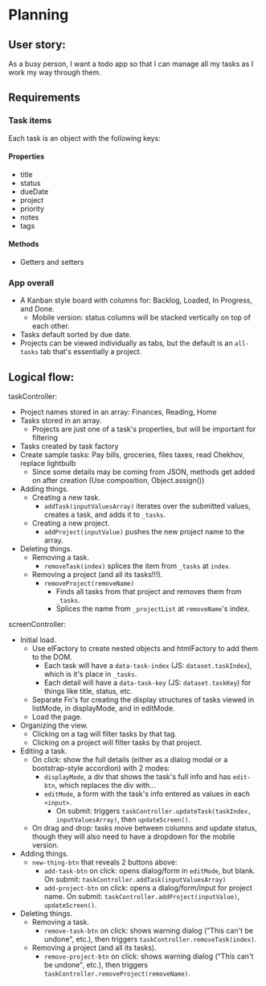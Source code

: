 # Planning

## User story:

As a busy person, I want a todo app so that I can manage all my tasks as I work my way through them.

## Requirements

### Task items

Each task is an object with the following keys:

#### Properties

-   title
-   status
-   dueDate
-   project
-   priority
-   notes
-   tags

#### Methods

-   Getters and setters

### App overall

-   A Kanban style board with columns for: Backlog, Loaded, In Progress, and Done.
    -   Mobile version: status columns will be stacked vertically on top of each other.
-   Tasks default sorted by due date.
-   Projects can be viewed individually as tabs, but the default is an `all-tasks` tab that's essentially a project.

## Logical flow:

taskController:

-   Project names stored in an array: Finances, Reading, Home
-   Tasks stored in an array.
    -   Projects are just one of a task's properties, but will be important for filtering
-   Tasks created by task factory
-   Create sample tasks: Pay bills, groceries, files taxes, read Chekhov, replace lightbulb
    -   Since some details may be coming from JSON, methods get added on after creation (Use composition, Object.assign())
-   Adding things.
    -   Creating a new task.
        -   `addTask(inputValuesArray)` iterates over the submitted values, creates a task, and adds it to `_tasks`.
    -   Creating a new project.
        -   `addProject(inputValue)` pushes the new project name to the array.
-   Deleting things.
    -   Removing a task.
        -   `removeTask(index)` splices the item from `_tasks` at `index`.
    -   Removing a project (and all its tasks!!!).
        -   `removeProject(removeName)`
            -   Finds all tasks from that project and removes them from `_tasks`.
            -   Splices the name from `_projectList` at `removeName`'s index.

screenController:

-   Initial load.
    -   Use elFactory to create nested objects and htmlFactory to add them to the DOM.
        -   Each task will have a `data-task-index` (JS: `dataset.taskIndex`), which is it's place in `_tasks`.
        -   Each detail will have a `data-task-key` (JS: `dataset.taskKey`) for things like title, status, etc.
    -   Separate Fn's for creating the display structures of tasks viewed in listMode, in displayMode, and in editMode.
    -   Load the page.
-   Organizing the view.
    -   Clicking on a tag will filter tasks by that tag.
    -   Clicking on a project will filter tasks by that project.
-   Editing a task.
    -   On click: show the full details (either as a dialog modal or a bootstrap-style accordion) with 2 modes:
        -   `displayMode`, a div that shows the task's full info and has `edit-btn`, which replaces the div with...
        -   `editMode`, a form with the task's info entered as values in each `<input>`.
            -   On submit: triggers `taskController.updateTask(taskIndex, inputValuesArray)`, then `updateScreen()`.
    -   On drag and drop: tasks move between columns and update status, though they will also need to have a dropdown for the mobile version.
-   Adding things.
    -   `new-thing-btn` that reveals 2 buttons above:
        -   `add-task-btn` on click: opens dialog/form in `editMode`, but blank. On submit: `taskController.addTask(inputValuesArray)`
        -   `add-project-btn` on click: opens a dialog/form/input for project name. On submit: `taskController.addProject(inputValue)`, `updateScreen()`.
-   Deleting things.
    -   Removing a task.
        -   `remove-task-btn` on click: shows warning dialog ("This can't be undone", etc.), then triggers `taskController.removeTask(index)`.
    -   Removing a project (and all its tasks).
        -   `remove-project-btn` on click: shows warning dialog ("This can't be undone", etc.), then triggers `taskController.removeProject(removeName)`.
